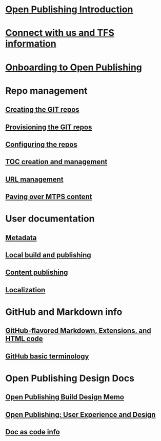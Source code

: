 # [Open Publishing Introduction](introduction.md)
# [Connect with us and TFS information](connect.md)
# [Onboarding to Open Publishing](Onboarding-steps.md)

# Repo management
## [Creating the GIT repos](partnerdocumentation/repo-creation.md)
## [Provisioning the GIT repos](partnerdocumentation/repo-provision.md)
## [Configuring the repos](partnerdocumentation/repo-config.md)
## [TOC creation and management](partnerdocumentation/TOC-management.md)
## [URL management](partnerdocumentation/URL-management.md)
## [Paving over MTPS content](partnerdocumentation/paveover-MTPS-content.md)

# User documentation
## [Metadata](partnerdocumentation/metadata.md)
## [Local build and publishing](partnerdocumentation/local-build-and-preview.md)
## [Content publishing](partnerdocumentation/publish.md)
## [Localization](partnerdocumentation/localization.md)
# GitHub and Markdown info
## [GitHub-flavored Markdown, Extensions, and HTML code](partnerdocumentation/GFM.md)
## [GitHub basic terminology](partnerdocumentation/GitHub-terminology.md)

# Open Publishing Design Docs
## [Open Publishing Build Design Memo](open_publish_design.md)
## [Open Publishing: User Experience and Design](open_publish_uxad.md)
## [Doc as code info](http://aspnet.github.io/docfx/#/tutorial/docfx_getting_started.md)
